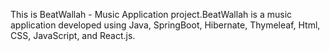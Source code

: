 This is BeatWallah - Music Application project.BeatWallah is a music application developed using Java, SpringBoot, Hibernate, Thymeleaf, Html, CSS, JavaScript, and React.js.
